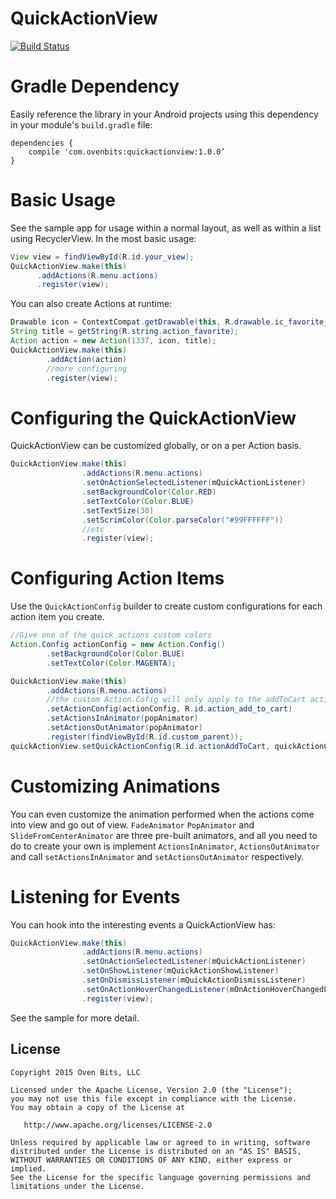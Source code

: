 # QuickActionView

[![Build Status](https://travis-ci.org/ovenbits/QuickActionView.svg?branch=master)](https://travis-ci.org/ovenbits/QuickActionView)

# Gradle Dependency

Easily reference the library in your Android projects using this dependency in your module's `build.gradle` file:

```Gradle
dependencies {
    compile 'com.ovenbits:quickactionview:1.0.0’
}
```

# Basic Usage

See the sample app for usage within a normal layout, as well as within a list using RecyclerView. In the most basic usage:

```java
View view = findViewById(R.id.your_view);
QuickActionView.make(this)
      .addActions(R.menu.actions)
      .register(view);
```
You can also create Actions at runtime:
```java
Drawable icon = ContextCompat.getDrawable(this, R.drawable.ic_favorite_24dp);
String title = getString(R.string.action_favorite);
Action action = new Action(1337, icon, title);
QuickActionView.make(this)
        .addAction(action)
        //more configuring
        .register(view);
```

# Configuring the QuickActionView

QuickActionView can be customized globally, or on a per Action basis.
```java
QuickActionView.make(this)
                .addActions(R.menu.actions)
                .setOnActionSelectedListener(mQuickActionListener)
                .setBackgroundColor(Color.RED)
                .setTextColor(Color.BLUE)
                .setTextSize(30)
                .setScrimColor(Color.parseColor("#99FFFFFF"))
                //etc
                .register(view);
```

# Configuring Action Items

Use the `QuickActionConfig` builder to create custom configurations for each action item you create.
```java
//Give one of the quick actions custom colors
Action.Config actionConfig = new Action.Config()
        .setBackgroundColor(Color.BLUE)
        .setTextColor(Color.MAGENTA);

QuickActionView.make(this)
        .addActions(R.menu.actions)
        //the custom Action.Cofig will only apply to the addToCart action
        .setActionConfig(actionConfig, R.id.action_add_to_cart)
        .setActionsInAnimator(popAnimator)
        .setActionsOutAnimator(popAnimator)
        .register(findViewById(R.id.custom_parent));
quickActionView.setQuickActionConfig(R.id.actionAddToCart, quickActionConfig);
```

# Customizing Animations

You can even customize the animation performed when the actions come into view and go out of view. `FadeAnimator` `PopAnimator` and `SlideFromCenterAnimator` are three pre-built animators, and all you need to do to create your own is implement `ActionsInAnimator`, `ActionsOutAnimator`
and call `setActionsInAnimator` and `setActionsOutAnimator` respectively.

# Listening for Events

You can hook into the interesting events a QuickActionView has:
```java
QuickActionView.make(this)
                .addActions(R.menu.actions)
                .setOnActionSelectedListener(mQuickActionListener)
                .setOnShowListener(mQuickActionShowListener)
                .setOnDismissListener(mQuickActionDismissListener)
                .setOnActionHoverChangedListener(mOnActionHoverChangedListener)
                .register(view);
```

See the sample for more detail.

License
--------

    Copyright 2015 Oven Bits, LLC

    Licensed under the Apache License, Version 2.0 (the "License");
    you may not use this file except in compliance with the License.
    You may obtain a copy of the License at

       http://www.apache.org/licenses/LICENSE-2.0

    Unless required by applicable law or agreed to in writing, software
    distributed under the License is distributed on an "AS IS" BASIS,
    WITHOUT WARRANTIES OR CONDITIONS OF ANY KIND, either express or implied.
    See the License for the specific language governing permissions and
    limitations under the License.
